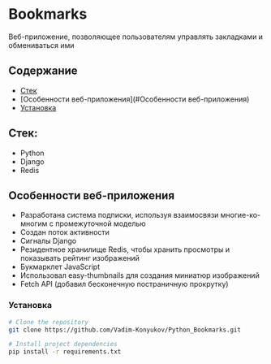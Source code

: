 # Bookmarks

Веб-приложение, позволяющее пользователям управлять закладками и обмениваться ими


## Содержание

- [Стек](#Стек)
- [Особенности веб-приложения](#Особенности веб-приложения)
- [Установка](#Установка)

## Стек:

- Python
- Django
- Redis

## Особенности веб-приложения

- Разработана система подписки, используя взаимосвязи многие-ко-многим с промежуточной моделью
- Создан поток активности
- Сигналы Django
- Резидентное хранилище Redis, чтобы хранить просмотры и показывать рейтинг изображений
- Букмарклет JavaScript
- Использовал easy-thumbnails для создания миниатюр изображений
- Fetch API (добавил бесконечную постраничную прокрутку)

### Установка

```bash
# Clone the repository
git clone https://github.com/Vadim-Konyukov/Python_Bookmarks.git

# Install project dependencies
pip install -r requirements.txt
```


